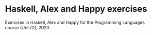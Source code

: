 # Haskell, Alex and Happy exercises

Exercises in Haskell, Alex and Happy for the Programming Languages course (UniUD), 2020.
